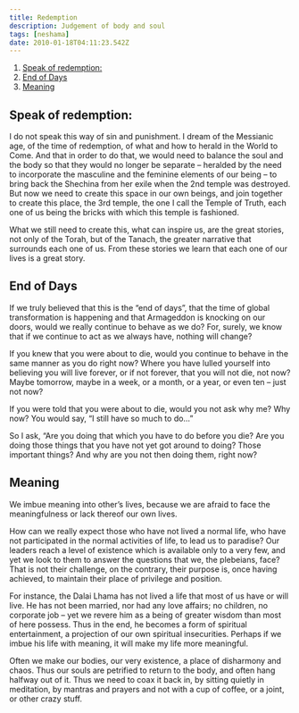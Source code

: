 ```yaml
---
title: Redemption
description: Judgement of body and soul
tags: [neshama]
date: 2010-01-18T04:11:23.542Z
---
```


1. [Speak of redemption:](#speak-of-redemption)
2. [End of Days](#end-of-days)
3. [Meaning](#meaning)

## Speak of redemption:

I do not speak this way of sin and punishment. I dream of the Messianic age, of the time of redemption, of what and how to herald in the World to Come. And that in order to do that, we would need to balance the soul and the body so that they would no longer be separate – heralded by the need to incorporate the masculine and the feminine elements of our being – to bring back the Shechina from her exile when the 2nd temple was destroyed. But now we need to create this space in our own beings, and join together to create this place, the 3rd temple, the one I call the Temple of Truth, each one of us being the bricks with which this temple is fashioned.

What we still need to create this, what can inspire us, are the great stories, not only of the Torah, but of the Tanach, the greater narrative that surrounds each one of us. From these stories we learn that each one of our lives is a great story.

## End of Days

If we truly believed that this is the “end of days”, that the time of global transformation is happening and that Armageddon is knocking on our doors, would we really continue to behave as we do? For, surely, we know that if we continue to act as we always have, nothing will change?

If you knew that you were about to die, would you continue to behave in the same manner as you do right now? Where you have lulled yourself into believing you will live forever, or if not forever, that you will not die, not now? Maybe tomorrow, maybe in a week, or a month, or a year, or even ten – just not now?

If you were told that you were about to die, would you not ask why me? Why now? You would say, “I still have so much to do…”

So I ask, “Are you doing that which you have to do before you die? Are you doing those things that you have not yet got around to doing? Those important things? And why are you not then doing them, right now?

## Meaning

We imbue meaning into other’s lives, because we are afraid to face the meaningfulness or lack thereof our own lives.

How can we really expect those who have not lived a normal life, who have not participated in the normal activities of life, to lead us to paradise? Our leaders reach a level of existence which is available only to a very few, and yet we look to them to answer the questions that we, the plebeians, face? That is not their challenge, on the contrary, their purpose is, once having achieved, to maintain their place of privilege and position.

For instance, the Dalai Lhama has not lived a life that most of us have or will live. He has not been married, nor had any love affairs; no children, no corporate job – yet we revere him as a being of greater wisdom than most of here possess. Thus in the end, he becomes a form of spiritual entertainment, a projection of our own spiritual insecurities. Perhaps if we imbue his life with meaning, it will make my life more meaningful.

Often we make our bodies, our very existence, a place of disharmony and chaos. Thus our souls are petrified to return to the body, and often hang halfway out of it. Thus we need to coax it back in, by sitting quietly in meditation, by mantras and prayers and not with a cup of coffee, or a joint, or other crazy stuff.
